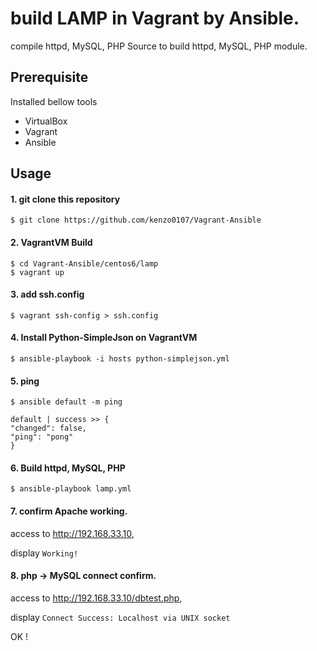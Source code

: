 # build LAMP in Vagrant by Ansible.

compile httpd, MySQL, PHP Source to build httpd, MySQL, PHP module.



## Prerequisite
Installed bellow tools

* VirtualBox
* Vagrant
* Ansible


## Usage

#### 1. git clone this repository

```
$ git clone https://github.com/kenzo0107/Vagrant-Ansible
```

#### 2. VagrantVM Build

```
$ cd Vagrant-Ansible/centos6/lamp
$ vagrant up
```

#### 3. add ssh.config

```
$ vagrant ssh-config > ssh.config
```

#### 4. Install Python-SimpleJson on VagrantVM

```
$ ansible-playbook -i hosts python-simplejson.yml
```

#### 5. ping

```
$ ansible default -m ping

default | success >> {
"changed": false,
"ping": "pong"
}
```

#### 6. Build httpd, MySQL, PHP

```
$ ansible-playbook lamp.yml
```

#### 7. confirm Apache working.

access to <http://192.168.33.10>,

display `Working!`

#### 8. php -> MySQL connect confirm.

access to <http://192.168.33.10/dbtest.php>,

display `Connect Success: Localhost via UNIX socket`



OK !
